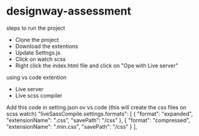 # designway-assessment

steps to run the project
 - Clone the project
 - Download the extentions
 - Update Settngs.js
 - Click on watch scss
 - Right click the index.html file and click on "Ope with Live server"

 
using vs code extention 
 - Live server
 - Live scss compiler


Add this code in setting.json ov vs code 
(this will create the css files on scss watch)
    "liveSassCompile.settings.formats": [
        {
            "format": "expanded",
            "extensionName": ".css",
            "savePath": "/css"
        },
        {
            "format": "compressed",
            "extensionName": ".min.css",
            "savePath": "/css"
        }
    ],